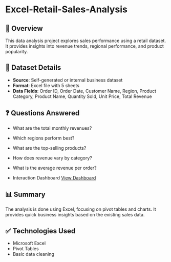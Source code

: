 # Excel-Retail-Sales-Analysis

## 📄 Overview
This data analysis project explores sales performance using a retail dataset. It provides insights into revenue trends, regional performance, and product popularity.

## 📁 Dataset Details
- **Source**: Self-generated or internal business dataset
- **Format**: Excel file with 5 sheets
- **Data Fields**: Order ID, Order Date, Customer Name, Region, Product Category, Product Name, Quantity Sold, Unit Price, Total Revenue

## ❓ Questions Answered
- What are the total monthly revenues?
- Which regions perform best?
- What are the top-selling products?
- How does revenue vary by category?
- What is the average revenue per order?

- Interaction Dashboard <a href="https://github.com/Abhichy-c/Excel-Retail-Sales-Analysis/blob/main/Dashboard%20image.png">View Dashboard</a>

## 📊 Summary
The analysis is done using Excel, focusing on pivot tables and charts. It provides quick business insights based on the existing sales data.

## ✅ Technologies Used
- Microsoft Excel
- Pivot Tables
- Basic data cleaning
